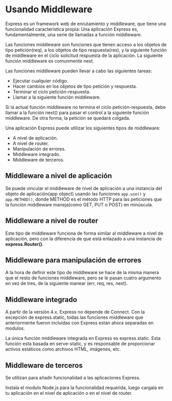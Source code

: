 # Usando Middleware

Express es un framework web de enrutamiento y middleware, que tiene una funcionalidad característica propia: Una aplicación Express es, fundamentalmente, una serie de llamadas a función middleware. 

Las funciones middleware son funciones que tienen acceso a los objetos de tipo petición(req), a los objetos de tipo respuesta(res), y la siguiente función de middleware en el ciclo solicitud respuesta de la aplicación. La siguiente función middleware es comunmente next.

Las funciones middleware pueden llevar a cabo las siguientes tareas:
* Ejecutar cualquier código.
* Hacer cambios en los objetos de tipo petición y respuesta.
* Terminar el ciclo petición-respuesta.
* Llamar a la siguiente función middleware.

Si la actual función middleware no termina el ciclo petición-respuesta, debe llamar a la función next() para pasar el control a la siguiente función middleware. De otra forma, la petición se quedará colgada.

Una aplicación Express puede utilizar los siguientes tipos de middleware:
* A nivel de aplicación.
* A nivel de router.
* Manipulación de errores.
* Middleware integrado.
* Middleware de terceros.

## Middleware a nivel de aplicación

Se puede vincular el middleware de nivel de aplicación a una instancia del objeto de aplicación(app object) usando las funciones `app.use()` y `app.METHOD()`, donde METHOD es el método HTTP para las peticiones que la función middleware maneja(como GET, PUT o POST) en minúscula.

## Middleware a nivel de router

Este tipo de middleware funciona de forma similar al middleware a nivel de aplicación, pero con la diferencia de que está enlazado a una instancia de **express.Router()**.

## Middleware para manipulación de errores

A la hora de definir este tipo de middleware se hace de la misma manera que el resto de funciones middleware, pero se le pasan cuatro argumento en vez de tres, de la siguiente manear (err, req, res, next).

## Middleware integrado

A partir de la versión 4.x, Express no depende de Connect. Con la excepción de express.static, todas las funciones middleware que anteriormente fueron incluidas con Express están ahora separadas en modulos. 

La única función middleware integrada en Express es express.static. Esta función esta basada en serve-static, y es responsable de proporcionar activos estáticos como archivos HTML, imágenes, etc.

## Middleware de terceros

Se utilizan para añadir funcionalidad a las aplicaciones Express. 

Instala el modulo Node.js para la funcionalidad requerida, luego cargala en tu aplicación en el nivel de aplicación o en el nivel de router.
